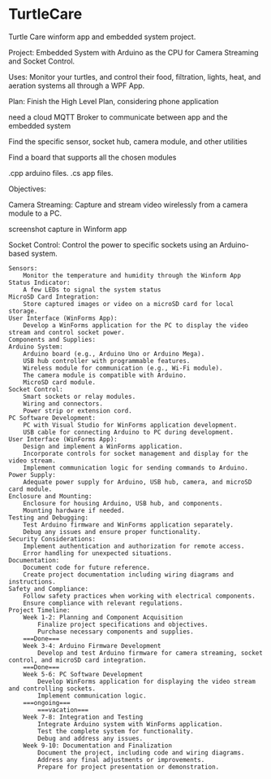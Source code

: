 # TurtleCare
Turtle Care winform app and embedded system project.

Project: Embedded System with Arduino as the CPU for Camera Streaming and Socket Control.

Uses: Monitor your turtles, and control their food, filtration, lights, heat, and aeration systems all through a WPF App.

Plan:
Finish the High Level Plan, considering phone application

need a cloud MQTT Broker to communicate between app and the embedded system

Find the specific sensor, socket hub, camera module, and other utilities

Find a board that supports all the chosen modules

.cpp arduino files. 
.cs app files.


Objectives:

Camera Streaming:
Capture and stream video wirelessly from a camera module to a PC.

screenshot capture in Winform app


Socket Control:
Control the power to specific sockets using an Arduino-based system.

	Sensors:
		Monitor the temperature and humidity through the Winform App
	Status Indicator:
		A few LEDs to signal the system status
	MicroSD Card Integration:
		Store captured images or video on a microSD card for local storage.
	User Interface (WinForms App):
		Develop a WinForms application for the PC to display the video stream and control socket power.
	Components and Supplies:
	Arduino System:
		Arduino board (e.g., Arduino Uno or Arduino Mega).
		USB hub controller with programmable features.
		Wireless module for communication (e.g., Wi-Fi module).
		The camera module is compatible with Arduino.
		MicroSD card module.
	Socket Control:
		Smart sockets or relay modules.
		Wiring and connectors.
		Power strip or extension cord.
	PC Software Development:
		PC with Visual Studio for WinForms application development.
		USB cable for connecting Arduino to PC during development.
	User Interface (WinForms App):
		Design and implement a WinForms application.
		Incorporate controls for socket management and display for the video stream.
		Implement communication logic for sending commands to Arduino.
	Power Supply:
		Adequate power supply for Arduino, USB hub, camera, and microSD card module.
	Enclosure and Mounting:
		Enclosure for housing Arduino, USB hub, and components.
		Mounting hardware if needed.
	Testing and Debugging:
		Test Arduino firmware and WinForms application separately.
		Debug any issues and ensure proper functionality.
	Security Considerations:
		Implement authentication and authorization for remote access.
		Error handling for unexpected situations.
	Documentation:
		Document code for future reference.
		Create project documentation including wiring diagrams and instructions.
	Safety and Compliance:
		Follow safety practices when working with electrical components.
		Ensure compliance with relevant regulations.
	Project Timeline:
		Week 1-2: Planning and Component Acquisition
			Finalize project specifications and objectives.
			Purchase necessary components and supplies.
   		===Done===
		Week 3-4: Arduino Firmware Development
			Develop and test Arduino firmware for camera streaming, socket control, and microSD card integration.
   		===Done===
		Week 5-6: PC Software Development
			Develop WinForms application for displaying the video stream and controlling sockets.
			Implement communication logic.
   		===ongoing===
     		===vacation===
		Week 7-8: Integration and Testing
			Integrate Arduino system with WinForms application.
			Test the complete system for functionality.
			Debug and address any issues.
		Week 9-10: Documentation and Finalization
			Document the project, including code and wiring diagrams.
			Address any final adjustments or improvements.
			Prepare for project presentation or demonstration.

